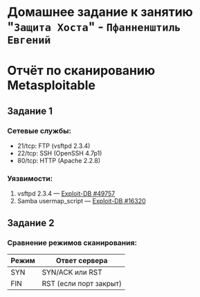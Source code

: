 # Домашнее задание к занятию "`Защита Хоста`" - `Пфанненштиль Евгений`

# Отчёт по сканированию Metasploitable

## Задание 1
### Сетевые службы:
- 21/tcp: FTP (vsftpd 2.3.4)
- 22/tcp: SSH (OpenSSH 4.7p1)
- 80/tcp: HTTP (Apache 2.2.8)

### Уязвимости:
1. vsftpd 2.3.4 — [Exploit-DB #49757](https://www.exploit-db.com/exploits/49757)
2. Samba usermap_script — [Exploit-DB #16320](https://www.exploit-db.com/exploits/16320)

## Задание 2
### Сравнение режимов сканирования:
| Режим  | Ответ сервера       |
|--------|---------------------|
| SYN    | SYN/ACK или RST     |
| FIN    | RST (если порт закрыт) |

